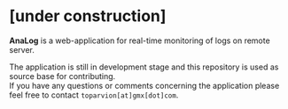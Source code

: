 # [under construction]
**AnaLog** is a web-application for real-time monitoring of logs on remote server.  

The application is still in development stage and this repository is used as source base for contributing.  
If you have any questions or comments concerning the application please feel free to contact `toparvion[at]gmx[dot]com`.
